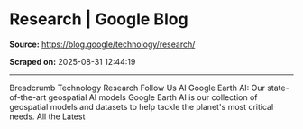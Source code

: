 # Research | Google Blog

**Source:** https://blog.google/technology/research/

**Scraped on:** 2025-08-31 12:44:19

---

Breadcrumb
Technology
Research
Follow Us
AI
Google Earth AI: Our state-of-the-art geospatial AI models
Google Earth AI is our collection of geospatial models and datasets to help tackle the planet's most critical needs.
All the Latest